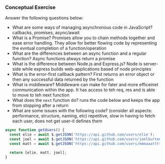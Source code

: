 ### Conceptual Exercise

Answer the following questions below:

- What are some ways of managing asynchronous code in JavaScript?
callbacks, promises, async/await
- What is a Promise?
Promises allow you to chain methods together and ease error handling. They allow for better flowing code by representing the evntual completion of a function/operation
- What are the differences between an async function and a regular function?
Async functions always return a promise
- What is the difference between Node.js and Express.js?
Node is server-side while express builds web-applications based of node principles
- What is the error-first callback pattern?
First returns an error object or then any successful data returned by the function
- What is middleware?
Middleware can make for fater and more efficeinet communication within the app. It has access to teh req, res and is able to move to teh next function
- What does the `next` function do?
runs the code below and keeps the app from stopping after a return
- What are some issues with the following code? (consider all aspects: performance, structure, naming, etc)
repetitive, slow in having to fetch each user, does not get user-it defines them
```js
async function getUsers() {
  const elie = await $.getJSON('https://api.github.com/users/elie');
  const joel = await $.getJSON('https://api.github.com/users/joelburton');
  const matt = await $.getJSON('https://api.github.com/users/mmmaaatttttt');

  return [elie, matt, joel];
}
```
